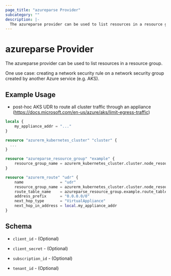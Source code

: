 ```yaml
---
page_title: "azureparse Provider"
subcategory: ""
description: |-
  The azureparse provider can be used to list resources in a resource group.
---
```


# azureparse Provider

The azureparse provider can be used to list resources in a resource group.

One use case: creating a network security rule on a network security group created by another Azure service (e.g. AKS).

## Example Usage

* post-hoc AKS UDR to route all cluster traffic through an appliance (https://docs.microsoft.com/en-us/azure/aks/limit-egress-traffic)

```terraform
locals {
    my_appliance_addr = "..."
}

resource "azurerm_kubernetes_cluster" "cluster" {
  ...
}

resource "azureparse_resource_group" "example" {
    resource_group_name = azurerm_kubernetes_cluster.cluster.node_resource_group
}

resource "azurerm_route" "udr" {
    name                = "udr"
    resource_group_name = azurerm_kubernetes_cluster.cluster.node_resource_group
    route_table_name    = azureparse_resource_group.example.route_tables[0].name
    address_prefix      = "0.0.0.0/0"
    next_hop_type       = "VirtualAppliance"
    next_hop_in_address = local.my_appliance_addr
}
```

## Schema

* `client_id` - (Optional)

* `client_secret` - (Optional)

* `subscription_id` - (Optional)

* `tenant_id` - (Optional)